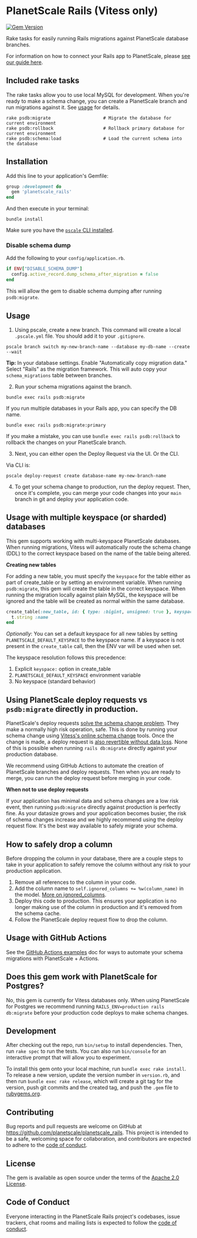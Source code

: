 # PlanetScale Rails (Vitess only)

[![Gem Version](https://badge.fury.io/rb/planetscale_rails.svg)](https://badge.fury.io/rb/planetscale_rails)

Rake tasks for easily running Rails migrations against PlanetScale database branches.

For information on how to connect your Rails app to PlanetScale, please [see our guide here](https://planetscale.com/docs/tutorials/connect-rails-app).

## Included rake tasks

The rake tasks allow you to use local MySQL for development. When you're ready to make a schema change, you can create a PlanetScale branch and run migrations
against it. See [usage](#usage) for details.

```
rake psdb:migrate                    # Migrate the database for current environment
rake psdb:rollback                   # Rollback primary database for current environment
rake psdb:schema:load                # Load the current schema into the database
```

## Installation

Add this line to your application's Gemfile:

```ruby
group :development do
  gem 'planetscale_rails'
end
```

And then execute in your terminal:

```
bundle install
```

Make sure you have the [`pscale` CLI installed](https://github.com/planetscale/cli#installation).

### Disable schema dump

Add the following to your `config/application.rb`.

```ruby
if ENV["DISABLE_SCHEMA_DUMP"]
  config.active_record.dump_schema_after_migration = false
end
```

This will allow the gem to disable schema dumping after running `psdb:migrate`.

## Usage

1. Using pscale, create a new branch. This command will create a local `.pscale.yml` file. You should add it to your `.gitignore`.

```
pscale branch switch my-new-branch-name --database my-db-name --create --wait
```

**Tip:** In your database settings. Enable "Automatically copy migration data." Select "Rails" as the migration framework. This will auto copy your `schema_migrations` table between branches.

2. Run your schema migrations against the branch.

```
bundle exec rails psdb:migrate
```

If you run multiple databases in your Rails app, you can specify the DB name.

```
bundle exec rails psdb:migrate:primary
```

If you make a mistake, you can use `bundle exec rails psdb:rollback` to rollback the changes on your PlanetScale branch.

3. Next, you can either open the Deploy Request via the UI. Or the CLI.

Via CLI is:
```
pscale deploy-request create database-name my-new-branch-name
```

4. To get your schema change to production, run the deploy request. Then, once it's complete, you can merge your code changes into your `main` branch in git and deploy your application code.

## Usage with multiple keyspace (or sharded) databases

This gem supports working with multi-keyspace PlanetScale databases. When running migrations, Vitess will automatically route the schema change (DDL) to the correct keyspace based on the name of the table being altered.

**Creating new tables**

For adding a new table, you must specify the `keyspace` for the table either as part of create_table or by setting an environment variable. When running `psdb:migrate`, this gem will create the table in the correct keyspace. When running the migration locally against plain MySQL,
the keyspace will be ignored and the table will be created as normal within the same database.

```ruby
create_table(:new_table, id: { type: :bigint, unsigned: true }, keyspace: "keyspace-name") do |t|
  t.string :name
end
```

_Optionally_: You can set a default keyspace for all new tables by setting `PLANETSCALE_DEFAULT_KEYSPACE` to the keyspace name. If a keyspace is not present in the `create_table` call, then the ENV var will be used when set.

The keyspace resolution follows this precedence:
1. Explicit `keyspace:` option in create_table
2. `PLANETSCALE_DEFAULT_KEYSPACE` environment variable
3. No keyspace (standard behavior)

## Using PlanetScale deploy requests vs `psdb:migrate` directly in production.

PlanetScale's deploy requests [solve the schema change problem](https://planetscale.com/docs/learn/how-online-schema-change-tools-work). They make a normally high risk operation, safe. This is done by running your schema change using [Vitess's online schema change](https://vitess.io/docs/18.0/user-guides/schema-changes/) tools. Once the change is made, a deploy request is [also revertible without data loss](https://planetscale.com/blog/revert-a-migration-without-losing-data). None of this is possible when running `rails db:migrate` directly against your production database.

We recommend using GitHub Actions to automate the creation of PlanetScale branches and deploy requests. Then when you are ready to merge, you can run the deploy request before merging in your code.

**When not to use deploy requests**

If your application has minimal data and schema changes are a low risk event, then running `psdb:migrate` directly against production is perfectly fine. As your datasize grows and your application becomes busier, the risk of schema changes increase and we highly recommend using the deploy request flow. It's the best way available to safely migrate your schema.

## How to safely drop a column

Before dropping the column in your database, there are a couple steps to take in your application to safely remove the column without any risk to your production application.

1. Remove all references to the column in your code.
2. Add the column name to `self.ignored_columns += %w(column_name)` in the model. [More on ignored_columns](https://api.rubyonrails.org/classes/ActiveRecord/ModelSchema/ClassMethods.html#method-i-ignored_columns-3D).
3. Deploy this code to production. This ensures your application is no longer making use of the column in production and it's removed from the schema cache.
4. Follow the PlanetScale deploy request flow to drop the column.

## Usage with GitHub Actions

See the [GitHub Actions examples](actions-example.md) doc for ways to automate your schema migrations with PlanetScale + Actions.

## Does this gem work with PlanetScale for Postgres?

No, this gem is currently for Vitess databases only. When using PlanetScale for Postgres we recommend running `RAILS_ENV=production rails db:migrate` before your production code deploys to make schema changes.

## Development

After checking out the repo, run `bin/setup` to install dependencies. Then, run `rake spec` to run the tests. You can also run `bin/console` for an interactive prompt that will allow you to experiment.

To install this gem onto your local machine, run `bundle exec rake install`. To release a new version, update the version number in `version.rb`, and then run `bundle exec rake release`, which will create a git tag for the version, push git commits and the created tag, and push the `.gem` file to [rubygems.org](https://rubygems.org).

## Contributing

Bug reports and pull requests are welcome on GitHub at https://github.com/planetscale/planetscale_rails. This project is intended to be a safe, welcoming space for collaboration, and contributors are expected to adhere to the [code of conduct](https://github.com/planetscale/planetscale_rails/blob/main/CODE_OF_CONDUCT.md).

## License

The gem is available as open source under the terms of the [Apache 2.0 License](https://opensource.org/license/apache-2-0/).

## Code of Conduct

Everyone interacting in the PlanetScale Rails project's codebases, issue trackers, chat rooms and mailing lists is expected to follow the [code of conduct](https://github.com/planetscale/planetscale_rails/blob/main/CODE_OF_CONDUCT.md).
